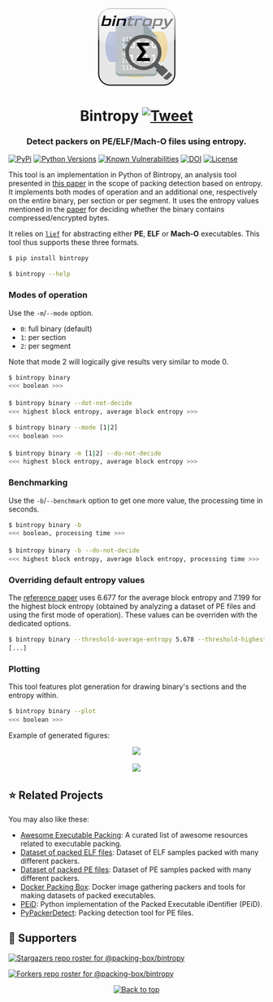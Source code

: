 <p align="center"><img src="https://github.com/packing-box/bintropy/raw/main/docs/logo.png"></p>
<h1 align="center">Bintropy <a href="https://twitter.com/intent/tweet?text=Bintropy%20-%20Python%20implementation%20of%20the%20related%20analysis%20tool%20for%20packing%20detection%20based%20on%20entropy.%0D%0Ahttps%3a%2f%2fgithub%2ecom%2fpacking-box%2fbintropy%0D%0A&hashtags=python,pe,lief,elf,macho,entropy,packer,packingdetection"><img src="https://img.shields.io/badge/Tweet--lightgrey?logo=twitter&style=social" alt="Tweet" height="20"/></a></h1>
<h3 align="center">Detect packers on PE/ELF/Mach-O files using entropy.</h3>

[![PyPi](https://img.shields.io/pypi/v/bintropy.svg)](https://pypi.python.org/pypi/bintropy/)
[![Python Versions](https://img.shields.io/pypi/pyversions/bintropy.svg)](https://pypi.python.org/pypi/bintropy/)
[![Known Vulnerabilities](https://snyk.io/test/github/dhondta/bintropy/badge.svg?targetFile=requirements.txt)](https://snyk.io/test/github/dhondta/bintropy?targetFile=requirements.txt)
[![DOI](https://zenodo.org/badge/382563382.svg)](https://zenodo.org/badge/latestdoi/382563382)
[![License](https://img.shields.io/pypi/l/bintropy.svg)](https://pypi.python.org/pypi/bintropy/)

This tool is an implementation in Python of Bintropy, an analysis tool presented in [this paper](https://ieeexplore.ieee.org/document/4140989) in the scope of packing detection based on entropy. It implements both modes of operation and an additional one, respectively on the entire binary, per section or per segment. It uses the entropy values mentioned in the [paper](https://ieeexplore.ieee.org/document/4140989) for deciding whether the binary contains compressed/encrypted bytes.

It relies on [`lief`](https://github.com/lief-project/LIEF) for abstracting either **PE**, **ELF** or **Mach-O** executables. This tool thus supports these three formats.

```sh
$ pip install bintropy
```

```sh
$ bintropy --help
```

### Modes of operation

Use the `-m`/`--mode` option.

- `0`: full binary (default)
- `1`: per section
- `2`: per segment

Note that mode 2 will logically give results very similar to mode 0.

```sh
$ bintropy binary
<<< boolean >>>

$ bintropy binary --dot-not-decide
<<< highest block entropy, average block entropy >>>
```

```sh
$ bintropy binary --mode [1|2]
<<< boolean >>>

$ bintropy binary -m [1|2] --do-not-decide
<<< highest block entropy, average block entropy >>>
```

### Benchmarking

Use the `-b`/`--benchmark` option to get one more value, the processing time in seconds.

```sh
$ bintropy binary -b
<<< boolean, processing time >>>

$ bintropy binary -b --do-not-decide
<<< highest block entropy, average block entropy, processing time >>>
```

### Overriding default entropy values

The [reference paper](https://ieeexplore.ieee.org/document/4140989) uses 6.677 for the average block entropy and 7.199 for the highest block entropy (obtained by analyzing a dataset of PE files and using the first mode of operation). These values can be overriden with the dedicated options.

```sh
$ bintropy binary --threshold-average-entropy 5.678 --threshold-highest-entropy 6.789
[...]
```

### Plotting

This tool features plot generation for drawing binary's sections and the entropy within.

```sh
$ bintropy binary --plot
<<< boolean >>>
```

Example of generated figures:

<p align="center"><img src="https://github.com/packing-box/bintropy/raw/main/docs/example-not-packed.png"></p>
<p align="center"><img src="https://github.com/packing-box/bintropy/raw/main/docs/example-packed.png"></p>

## :star: Related Projects

You may also like these:

- [Awesome Executable Packing](https://github.com/packing-box/awesome-executable-packing): A curated list of awesome resources related to executable packing.
- [Dataset of packed ELF files](https://github.com/packing-box/dataset-packed-elf): Dataset of ELF samples packed with many different packers.
- [Dataset of packed PE files](https://github.com/packing-box/dataset-packed-pe): Dataset of PE samples packed with many different packers.
- [Docker Packing Box](https://github.com/packing-box/docker-packing-box): Docker image gathering packers and tools for making datasets of packed executables.
- [PEiD](https://github.com/packing-box/peid): Python implementation of the Packed Executable iDentifier (PEiD).
- [PyPackerDetect](https://github.com/packing-box/PyPackerDetect): Packing detection tool for PE files.


## :clap:  Supporters

[![Stargazers repo roster for @packing-box/bintropy](https://reporoster.com/stars/dark/packing-box/bintropy)](https://github.com/packing-box/bintropy/stargazers)

[![Forkers repo roster for @packing-box/bintropy](https://reporoster.com/forks/dark/packing-box/bintropy)](https://github.com/packing-box/bintropy/network/members)

<p align="center"><a href="#"><img src="https://img.shields.io/badge/Back%20to%20top--lightgrey?style=social" alt="Back to top" height="20"/></a></p>
